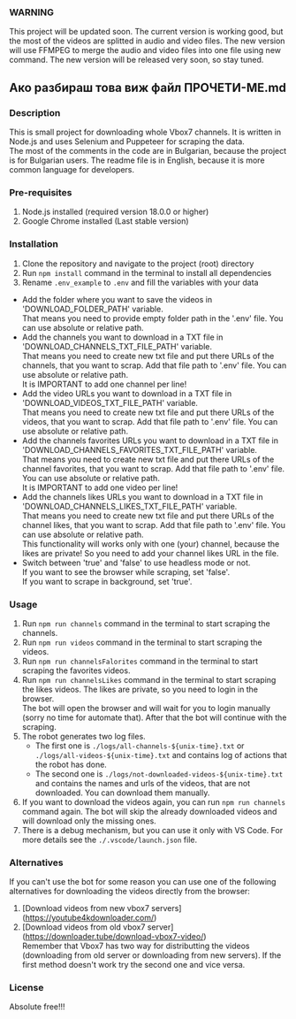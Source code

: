 ### WARNING ###
This project will be updated soon. The current version is working good, but the most of the videos are splitted in audio and video files. The new version will use FFMPEG to merge the audio and video files into one file using new command. The new version will be released very soon, so stay tuned.

## Ако разбираш това виж файл ПРОЧЕТИ-МЕ.md ##

### Description ###
This is small project for downloading whole Vbox7 channels. It is written in Node.js and uses Selenium and Puppeteer for scraping the data.  
The most of the comments in the code are in Bulgarian, because the project is for Bulgarian users. The readme file is in English, because it is more common language for developers.

### Pre-requisites ###
1. Node.js installed (required version 18.0.0 or higher)
2. Google Chrome installed (Last stable version)

### Installation ###  
1. Clone the repository and navigate to the project (root) directory  
2. Run `npm install` command in the terminal to install all dependencies  
3. Rename `.env_example` to `.env` and fill the variables with your data  
- Add the folder where you want to save the videos in 'DOWNLOAD_FOLDER_PATH' variable.  
    That means you need to provide empty folder path in the '.env' file. You can use absolute or relative path.
- Add the channels you want to download in a TXT file in 'DOWNLOAD_CHANNELS_TXT_FILE_PATH' variable.  
    That means you need to create new txt file and put there URLs of the channels, that you want to scrap. Add that file path to '.env' file. You can use absolute or relative path.  
    It is IMPORTANT to add one channel per line!  
- Add the video URLs you want to download in a TXT file in 'DOWNLOAD_VIDEOS_TXT_FILE_PATH' variable.  
    That means you need to create new txt file and put there URLs of the videos, that you want to scrap. Add that file path to '.env' file. You can use absolute or relative path.
- Add the channels favorites URLs you want to download in a TXT file in 'DOWNLOAD_CHANNELS_FAVORITES_TXT_FILE_PATH' variable.  
    That means you need to create new txt file and put there URLs of the channel favorites, that you want to scrap. Add that file path to '.env' file. You can use absolute or relative path.  
    It is IMPORTANT to add one video per line!
- Add the channels likes URLs you want to download in a TXT file in 'DOWNLOAD_CHANNELS_LIKES_TXT_FILE_PATH' variable.  
    That means you need to create new txt file and put there URLs of the channel likes, that you want to scrap. Add that file path to '.env' file. You can use absolute or relative path.  
    This functionality will works only with one (your) channel, because the likes are private! So you need to add your channel likes URL in the file.
- Switch between 'true' and 'false' to use headless mode or not.  
    If you want to see the browser while scraping, set 'false'.  
    If you want to scrape in background, set 'true'.

### Usage ###
1. Run `npm run channels` command in the terminal to start scraping the channels.
2. Run `npm run videos` command in the terminal to start scraping the videos.
3. Run `npm run channelsFalorites` command in the terminal to start scraping the favorites videos.
4. Run `npm run channelsLikes` command in the terminal to start scraping the likes videos. The likes are private, so you need to login in the browser.  
    The bot will open the browser and will wait for you to login manually (sorry no time for automate that). After that the bot will continue with the scraping.
5. The robot generates two log files.  
    - The first one is `./logs/all-channels-${unix-time}.txt` or `./logs/all-videos-${unix-time}.txt` and contains log of actions that the robot has done.
    - The second one is `./logs/not-downloaded-videos-${unix-time}.txt` and contains the names and urls of the videos, that are not downloaded. You can download them manually. 
6. If you want to download the videos again, you can run `npm run channels` command again. The bot will skip the already downloaded videos and will download only the missing ones.
7. There is a debug mechanism, but you can use it only with VS Code. For more details see the `./.vscode/launch.json` file.

### Alternatives ###
If you can't use the bot for some reason you can use one of the following alternatives for downloading the videos directly from the browser:
1. [Download videos from new vbox7 servers] (https://youtube4kdownloader.com/)  
2. [Download videos from old vbox7 server] (https://downloader.tube/download-vbox7-video/)  
Remember that Vbox7 has two way for distributting the videos (downloading from old server or downloading from new servers). If the first method doesn't work try the second one and vice versa.

### License ###
Absolute free!!!
